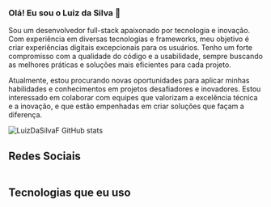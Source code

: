 ### Olá! Eu sou o Luiz da Silva 🤚

<p>
  Sou um desenvolvedor full-stack apaixonado por tecnologia e inovação. Com experiência em diversas tecnologias e frameworks, meu objetivo é criar experiências digitais excepcionais para os usuários. Tenho um forte compromisso com a qualidade do código e a usabilidade, sempre buscando as melhores práticas e soluções mais eficientes para cada projeto.
</p>

<p>
  Atualmente, estou procurando novas oportunidades para aplicar minhas habilidades e conhecimentos em projetos desafiadores e inovadores. Estou interessado em colaborar com equipes que valorizam a excelência técnica e a inovação, e que estão empenhadas em criar soluções que façam a diferença.
</p>

![LuizDaSilvaF GitHub stats](https://github-readme-stats.vercel.app/api?username=LuizDaSilvaF&show_icons=true&theme=dracula)

## Redes Sociais
<div>
 <a href="https://www.linkedin.com/in/devluizsilvaofc">
   <img alt="" src="https://img.shields.io/badge/LinkedIn-0077B5?style=for-the-badge&logo=linkedin&logoColor=white"/> 
 </a>
</div>

## Tecnologias que eu uso
<div style="display: inline_block">
  <img align="center" alt="" src="https://img.shields.io/badge/MySQL-00000F?style=for-the-badge&logo=mysql&logoColor=white">
  <img align="center" alt="" src="https://img.shields.io/badge/Docker-2CA5E0?style=for-the-badge&logo=docker&logoColor=white">
  <img align="center" alt="" src="https://img.shields.io/badge/Vue%20js-35495E?style=for-the-badge&logo=vuedotjs&logoColor=4FC08D">
  <img align="center" alt="" src="https://img.shields.io/badge/Spring_Boot-F2F4F9?style=for-the-badge&logo=spring-boot">
  <img align="center" alt="" src="https://img.shields.io/badge/MariaDB-003545?style=for-the-badge&logo=mariadb&logoColor=white">
  <img align="center" alt="" src="https://img.shields.io/badge/PHP-777BB4?style=for-the-badge&logo=php&logoColor=white">
  <img align="center" alt="" src="https://img.shields.io/badge/HTML5-E34F26?style=for-the-badge&logo=html5&logoColor=white">
  <img align="center" alt="" src="https://img.shields.io/badge/CSS3-1572B6?style=for-the-badge&logo=css3&logoColor=white">
  <img align="center" alt="" src="https://img.shields.io/badge/JavaScript-323330?style=for-the-badge&logo=javascript&logoColor=F7DF1E">
</div>
